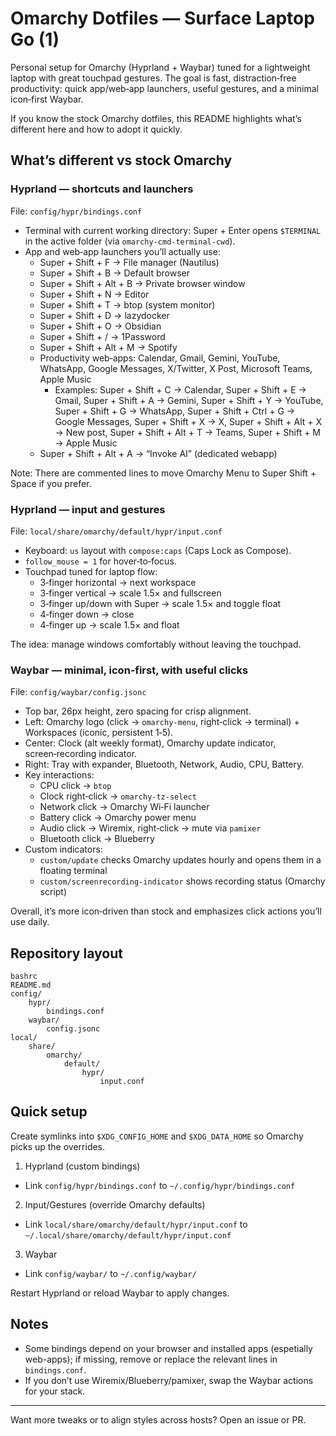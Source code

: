 # Omarchy Dotfiles — Surface Laptop Go (1)

Personal setup for Omarchy (Hyprland + Waybar) tuned for a lightweight laptop with great touchpad gestures. The goal is fast, distraction‑free productivity: quick app/web‑app launchers, useful gestures, and a minimal icon‑first Waybar.

If you know the stock Omarchy dotfiles, this README highlights what’s different here and how to adopt it quickly.

## What’s different vs stock Omarchy

### Hyprland — shortcuts and launchers
File: `config/hypr/bindings.conf`

- Terminal with current working directory: Super + Enter opens `$TERMINAL` in the active folder (via `omarchy-cmd-terminal-cwd`).
- App and web‑app launchers you’ll actually use:
	- Super + Shift + F → File manager (Nautilus)
	- Super + Shift + B → Default browser
	- Super + Shift + Alt + B → Private browser window
	- Super + Shift + N → Editor
	- Super + Shift + T → btop (system monitor)
	- Super + Shift + D → lazydocker
	- Super + Shift + O → Obsidian
	- Super + Shift + / → 1Password
	- Super + Shift + Alt + M → Spotify
	- Productivity web‑apps: Calendar, Gmail, Gemini, YouTube, WhatsApp, Google Messages, X/Twitter, X Post, Microsoft Teams, Apple Music
		- Examples: Super + Shift + C → Calendar, Super + Shift + E → Gmail, Super + Shift + A → Gemini, Super + Shift + Y → YouTube, Super + Shift + G → WhatsApp, Super + Shift + Ctrl + G → Google Messages, Super + Shift + X → X, Super + Shift + Alt + X → New post, Super + Shift + Alt + T → Teams, Super + Shift + M → Apple Music
	- Super + Shift + Alt + A → “Invoke AI” (dedicated webapp)

Note: There are commented lines to move Omarchy Menu to Super Shift + Space if you prefer.

### Hyprland — input and gestures
File: `local/share/omarchy/default/hypr/input.conf`

- Keyboard: `us` layout with `compose:caps` (Caps Lock as Compose).
- `follow_mouse = 1` for hover‑to‑focus.
- Touchpad tuned for laptop flow:
	- 3‑finger horizontal → next workspace
	- 3‑finger vertical → scale 1.5× and fullscreen
	- 3‑finger up/down with Super → scale 1.5× and toggle float
	- 4‑finger down → close
	- 4‑finger up → scale 1.5× and float

The idea: manage windows comfortably without leaving the touchpad.

### Waybar — minimal, icon‑first, with useful clicks
File: `config/waybar/config.jsonc`

- Top bar, 26px height, zero spacing for crisp alignment.
- Left: Omarchy logo (click → `omarchy-menu`, right‑click → terminal) + Workspaces (iconic, persistent 1‑5).
- Center: Clock (alt weekly format), Omarchy update indicator, screen‑recording indicator.
- Right: Tray with expander, Bluetooth, Network, Audio, CPU, Battery.
- Key interactions:
	- CPU click → `btop`
	- Clock right‑click → `omarchy-tz-select`
	- Network click → Omarchy Wi‑Fi launcher
	- Battery click → Omarchy power menu
	- Audio click → Wiremix, right‑click → mute via `pamixer`
	- Bluetooth click → Blueberry
- Custom indicators:
	- `custom/update` checks Omarchy updates hourly and opens them in a floating terminal
	- `custom/screenrecording-indicator` shows recording status (Omarchy script)

Overall, it’s more icon‑driven than stock and emphasizes click actions you’ll use daily.

## Repository layout

```
bashrc
README.md
config/
	hypr/
		bindings.conf
	waybar/
		config.jsonc
local/
	share/
		omarchy/
			default/
				hypr/
					input.conf
```

## Quick setup

Create symlinks into `$XDG_CONFIG_HOME` and `$XDG_DATA_HOME` so Omarchy picks up the overrides.

1) Hyprland (custom bindings)
- Link `config/hypr/bindings.conf` to `~/.config/hypr/bindings.conf`

2) Input/Gestures (override Omarchy defaults)
- Link `local/share/omarchy/default/hypr/input.conf` to `~/.local/share/omarchy/default/hypr/input.conf`

3) Waybar
- Link `config/waybar/` to `~/.config/waybar/`

Restart Hyprland or reload Waybar to apply changes.

## Notes

- Some bindings depend on your browser and installed apps (espetially web-apps); if missing, remove or replace the relevant lines in `bindings.conf`.
- If you don’t use Wiremix/Blueberry/pamixer, swap the Waybar actions for your stack.

---

Want more tweaks or to align styles across hosts? Open an issue or PR.
